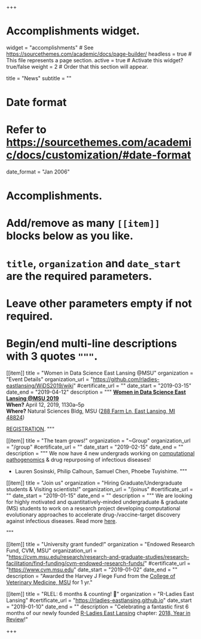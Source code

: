 +++
# Accomplishments widget.
widget = "accomplishments"  # See https://sourcethemes.com/academic/docs/page-builder/
headless = true  # This file represents a page section.
active = true  # Activate this widget? true/false
weight = 2  # Order that this section will appear.

title = "News"
subtitle = ""

# Date format
#   Refer to https://sourcethemes.com/academic/docs/customization/#date-format
date_format = "Jan 2006"

# Accomplishments.
#   Add/remove as many `[[item]]` blocks below as you like.
#   `title`, `organization` and `date_start` are the required parameters.
#   Leave other parameters empty if not required.
#   Begin/end multi-line descriptions with 3 quotes `"""`.


[[item]]
title = "Women in Data Science East Lansing @MSU"
organization = "Event Details"
organization_url = "https://github.com/rladies-eastlansing/WiDS2019/wiki"
#certificate_url = ""
date_start = "2019-03-15"
date_end = "2019-04-12"
description = """
[**Women in Data Science East Lansing @MSU 2019**](https://github.com/rladies-eastlansing/WiDS2019/wiki) <br>
**When?** April 12, 2019, 1130a–5p <br>
**Where?** Natural Sciences Bldg, MSU
([288 Farm Ln, East Lansing, MI 48824](https://maps.msu.edu/interactive/index.php?location=UB8Z))

[REGISTRATION](https://goo.gl/forms/vBQansRtMtev5eMt1).
"""

[[item]]
title = "The team grows!"
organization = "~Group"
organization_url = "/group"
#certificate_url = ""
date_start = "2019-02-15"
date_end = ""
description = """
We now have 4 new undergrads working on [computational pathogenomics](https://github.com/cpathogeno) & drug repurposing of infectious diseases! <br>
- Lauren Sosinski, Philip Calhoun, Samuel Chen, Phoebe Tuyishime.
"""

[[item]]
title = "Join us"
organization = "Hiring Graduate/Undergraduate students & Visiting scientists!"
organization_url = "/joinus"
#certificate_url = ""
date_start = "2019-01-15"
date_end = ""
description = """
We are looking for  highly motivated and quantitatively-minded undergraduate & graduate (MS) students to work on a research project developing computational evolutionary approaches to accelerate drug-/vaccine-target discovery against infectious diseases. Read more [here](/joinus).

"""

[[item]]
title = "University grant funded!"
organization = "Endowed Research Fund, CVM, MSU"
organization_url = "https://cvm.msu.edu/research/research-and-graduate-studies/research-facilitation/find-funding/cvm-endowed-research-funds/"
#certificate_url = "https://www.cvm.msu.edu"
date_start = "2019-01-02"
date_end = ""
description = "Awarded the Harvey J Fiege Fund from the [College of Veterinary Medicine, MSU](https://www.cvm.msu.edu) for 1 yr."


[[item]]
title = "RLEL: 6 months & counting! :tada:"
organization = "R-Ladies East Lansing"
#certificate_url = "https://rladies-eastlansing.github.io"
date_start = "2019-01-10"
date_end = ""
description = "Celebrating a fantastic first 6 months of our newly founded [R-Ladies East Lansing](https://rladies-eastlansing.github.io) chapter: [2018, Year in Review](https://jananiravi.github.io/post/2019/rlel-2018)!"

+++